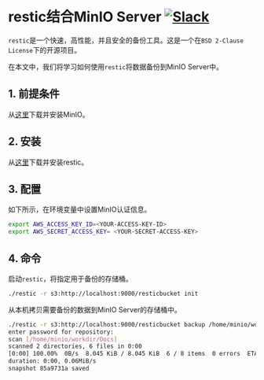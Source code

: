 # restic结合MinIO Server [![Slack](https://slack.minio.io/slack?type=svg)](https://slack.minio.io)

`restic`是一个快速，高性能，并且安全的备份工具。这是一个在``BSD 2-Clause License``下的开源项目。

在本文中，我们将学习如何使用`restic`将数据备份到MinIO Server中。

## 1. 前提条件

从[这里](http://docs.minio.io/docs/minio-quickstart-guide)下载并安装MinIO。

## 2. 安装

从[这里](https://restic.github.io)下载并安装restic。

## 3. 配置

如下所示，在环境变量中设置MinIO认证信息。

```sh
export AWS_ACCESS_KEY_ID=<YOUR-ACCESS-KEY-ID>
export AWS_SECRET_ACCESS_KEY= <YOUR-SECRET-ACCESS-KEY>
```

## 4. 命令

启动`restic`，将指定用于备份的存储桶。

```sh
./restic -r s3:http://localhost:9000/resticbucket init
```

从本机拷贝需要备份的数据到MinIO Server的存储桶中。

```sh
./restic -r s3:http://localhost:9000/resticbucket backup /home/minio/workdir/Docs/
enter password for repository:
scan [/home/minio/workdir/Docs]
scanned 2 directories, 6 files in 0:00
[0:00] 100.00%  0B/s  8.045 KiB / 8.045 KiB  6 / 8 items  0 errors  ETA 0:00
duration: 0:00, 0.06MiB/s
snapshot 85a9731a saved
```
